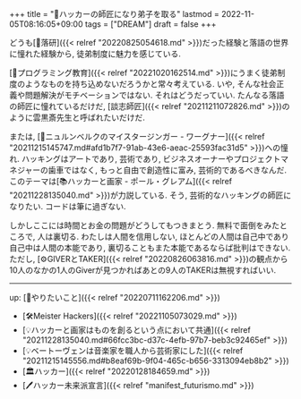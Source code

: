 +++
title = "🚀ハッカーの師匠になり弟子を取る"
lastmod = 2022-11-05T08:16:05+09:00
tags = ["DREAM"]
draft = false
+++

どうも[🔖落研]({{< relref "20220825054618.md" >}})だった経験と落語の世界に憧れた経験から, 徒弟制度に魅力を感じている.

[📝プログラミング教育]({{< relref "20221020162514.md" >}})にうまく徒弟制度のようなものを持ち込めないだろうかと常々考えている. いや, そんな社会正義や問題解決がモチベーションではない. それはどうだっていい. たんなる落語の師匠に憧れているだけだ, [談志師匠]({{< relref "20211211072826.md" >}})のように雲黒斎先生と呼ばれたいだけだ.

または, [📝ニュルンベルクのマイスタージンガー - ワーグナー]({{< relref "20211215145747.md#afd1b7f7-91ab-43e6-aeac-25593fac31d5" >}})への憧れ. ハッキングはアートであり, 芸術であり, ビジネスオーナーやプロジェクトマネジャーの歯車ではなく, もっと自由で創造性に富み, 芸術的であるべきなんだ. このテーマは[📚ハッカーと画家 - ポール・グレアム]({{< relref "20211228135040.md" >}})が力説している. そう, 芸術的なハッキングの師匠になりたい. コードは筆に過ぎない.

しかしここには時間とお金の問題がどうしてもつきまとう. 無料で面倒をみたところで, 人は裏切る. わたしは人間を信用しない, ほとんどの人間は自己中であり自己中は人間の本能であり, 裏切ることもまた本能であるならば批判はできない. ただし, [⚙GIVERとTAKER]({{< relref "20220826063816.md" >}})の観点から10人のなかの1人のGiverが見つかればあとの9人のTAKERは無視すればいい.

---

up: [🚀やりたいこと]({{< relref "20220711162206.md" >}})

-   [🛠Meister Hackers]({{< relref "20221105073029.md" >}})
-   [💡ハッカーと画家はものを創るという点において共通]({{< relref "20211228135040.md#66fcc3bc-d37c-4efb-97b7-beb3c92465ef" >}})
-   [💡ベートーヴェンは音楽家を職人から芸術家にした]({{< relref "20211215145556.md#b8eaf69b-9f04-465c-b656-3313094eb8b2" >}})
-   [🏛ハッカー]({{< relref "20220128184659.md" >}})
-   [🖊ハッカー未来派宣言]({{< relref "manifest_futurismo.md" >}})
